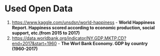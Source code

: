 # Used Open Data 

1. https://www.kaggle.com/unsdsn/world-happiness  - **World Happiness Report. Happiness scored according to economic production, social support, etc.(from 2015 to 2017)**
2. https://data.worldbank.org/indicator/NY.GDP.MKTP.CD?end=2017&start=1960 - **The Worl Bank Economy. GDP by country (1960-2017)**
